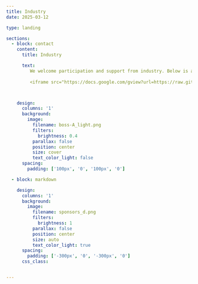 ```yaml
---
title: Industry
date: 2025-03-12

type: landing

sections:
  - block: contact
    content:
      title: Industry

      text: 
         We welcome participation and support from industry. Below is a list of industry packages. If you are interested in being involved or have any questions, please complete this [MS form](https://forms.office.com/Pages/ResponsePage.aspx?id=-XhTSvQpPk2-iWadA62p2LmyOTW14llJg8BmiSB3VBFUREpDVElHNDU5N1daSVdSRUtVTTJONDNaWC4u) and we will be in touch.
        
         <iframe src="https://docs.google.com/gview?url=https://raw.githubusercontent.com/Blair-insitu/Blair-insitu.github.io/main/static/AUV2026_industry_pack_v1.pdf&embedded=true" width="100%" height="600px" ></iframe>



    design:
      columns: '1'
      background:
        image: 
          filename: boss-A_light.png
          filters:
            brightness: 0.4
          parallax: false
          position: center
          size: cover
          text_color_light: false
      spacing:
        padding: ['100px', '0', '100px', '0']

  - block: markdown

    design:
      columns: '1'
      background:
        image: 
          filename: sponsors_d.png
          filters:
            brightness: 1
          parallax: false
          position: center
          size: auto
          text_color_light: true
      spacing:
        padding: ['-300px', '0', '-300px', '0']
      css_class:


---
```

